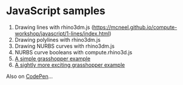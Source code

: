 # JavaScript samples

1. Drawing lines with rhino3dm.js (https://mcneel.github.io/compute-workshop/javascript/1-lines/index.html)
2. Drawing polylines with rhino3dm.js
3. Drawing NURBS curves with rhino3dm.js
4. NURBS curve booleans with compute.rhino3d.js
5. [A simple grasshopper example](5-grasshopper/)
6. [A sightly more exciting grasshopper example](6-extrusions/)

Also on [CodePen](https://codepen.io/collection/AeRLLZ)...
